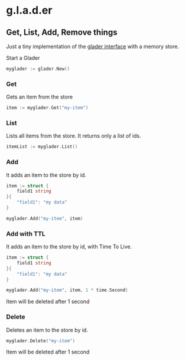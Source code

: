 # g.l.a.d.er

## Get, List, Add, Remove things


Just a tiny implementation of the [glader interface](interfaces.go) with a memory store.

Start a Glader

```go
myglader := glader.New()
```

### Get

Gets an item from the store

```go
item := myglader.Get("my-item")
```

### List

Lists all items from the store. It returns only a list of ids.

```go
itemList := myglader.List()
```

### Add

It adds an item to the store by id.

```go
item := struct {
	field1 string
}{
	"field1": "my data"
}

myglader.Add("my-item", item)
```

### Add with TTL

It adds an item to the store by id, with Time To Live.

```go
item := struct {
	field1 string
}{
	"field1": "my data"
}

myglader.Add("my-item", item, 1 * time.Second)
```

Item will be deleted after 1 second

### Delete

Deletes an item to the store by id.

```go
myglader.Delete("my-item")
```

Item will be deleted after 1 second